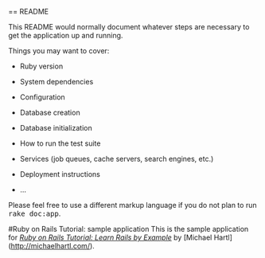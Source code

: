 == README

This README would normally document whatever steps are necessary to get the
application up and running.

Things you may want to cover:

* Ruby version

* System dependencies

* Configuration

* Database creation

* Database initialization

* How to run the test suite

* Services (job queues, cache servers, search engines, etc.)

* Deployment instructions

* ...


Please feel free to use a different markup language if you do not plan to run
<tt>rake doc:app</tt>.

#Ruby on Rails Tutorial: sample application
This is the sample application for
[*Ruby on Rails Tutorial: Learn Rails by Example*](http://railstutorial.org/)
by [Michael Hartl] (http://michaelhartl.com/).